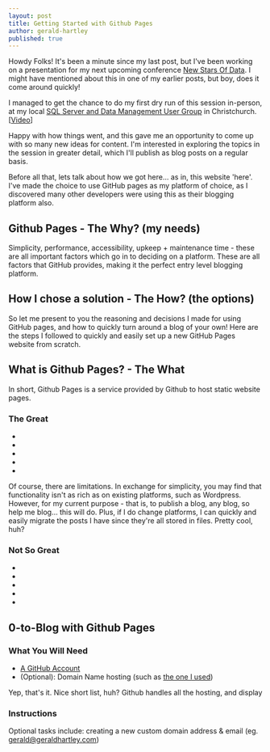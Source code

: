 ```yaml
---
layout: post
title: Getting Started with Github Pages
author: gerald-hartley
published: true
---
```


Howdy Folks! It's been a minute since my last post, but I've been working on a presentation for my next upcoming conference <a href="https://newstarsofdata.com/" >New Stars Of Data</a>. I might have mentioned about this in one of my earlier posts, but boy, does it come around quickly!

I managed to get the chance to do my first dry run of this session in-person, at my local <a href="https://www.meetup.com/SQL-SERVER-User-Group-Christchurch-New-Zealand/">SQL Server and Data Management User Group</a> in Christchurch. [<a href="https://www.youtube.com/watch?v=150NsJws_Eg">Video</a>]

Happy with how things went, and this gave me an opportunity to come up with so many new ideas for content. I'm interested in exploring the topics in the session in greater detail, which I'll publish as blog posts on a regular basis.

Before all that, lets talk about how we got here... as in, this website 'here'. I've made the choice to use GitHub pages as my platform of choice, as I discovered many other developers were using this as their blogging platform also.

## Github Pages - The Why? (my needs)

Simplicity, performance, accessibility, upkeep + maintenance time - these are all important factors which go in to deciding on a platform. These are all factors that GitHub provides, making it the perfect entry level blogging platform.

## How I chose a solution - The How? (the options)

So let me present to you the reasoning and decisions I made for using GitHub pages, and how to quickly turn around a blog of your own! Here are the steps I followed to quickly and easily set up a new GitHub Pages website from scratch. 

## What is Github Pages? - The What

In short, Github Pages is a service provided by Github to host static website pages.

### The Great
- 
- 
- 
- 
- 

Of course, there are limitations. In exchange for simplicity, you may find that functionality isn't as rich as on existing platforms, such as Wordpress. However, for my current purpose - that is, to publish a blog, any blog, so help me blog…  this will do. Plus, if I do change platforms, I can quickly and easily migrate the posts I have since they're all stored in files. Pretty cool, huh?

### Not So Great
- 
- 
- 
- 
- 


## 0-to-Blog with Github Pages

### What You Will Need
- <a href="https://github.com/">A GitHub Account </a>
- (Optional): Domain Name hosting (such as <a href="https://namecheap.com/">the one I used</a>)

Yep, that's it. Nice short list, huh? Github handles all the hosting, and display 

### Instructions

Optional tasks include: creating a new custom domain address & email (eg. gerald@geraldhartley.com)
